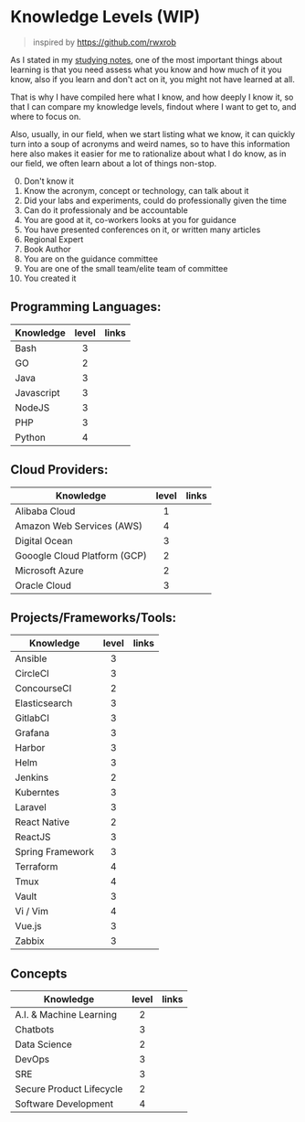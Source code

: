 # Knowledge Levels (WIP)
> inspired by https://github.com/rwxrob

As I stated in my [studying notes](./notes/studying.md), one of the most important things about learning is that you need assess what you know and how much of it you know, also if you learn and don't act on it, you might not have learned at all.

That is why I have compiled here what I know, and how deeply I know it, so that I can compare my knowledge levels, findout where I want to get to, and where to focus on.

Also, usually, in our field, when we start listing what we know, it can quickly turn into a soup of acronyms and weird names, so to have this information here also makes it easier for me to rationalize about what I do know, as in our field, we often learn about a lot of things non-stop.

0. Don't know it
1. Know the acronym, concept or technology, can talk about it
2. Did your labs and experiments, could do professionally given the time
3. Can do it professionaly and be accountable
4. You are good at it, co-workers looks at you for guidance
5. You have presented conferences on it, or written many articles
6. Regional Expert
7. Book Author
8. You are on the guidance committee
9. You are one of the small team/elite team of committee
10. You created it

## Programming Languages:
| Knowledge  | level | links |
|------------|:-----:|-------|
| Bash       |   3   |       |
| GO         |   2   |       |
| Java       |   3   |       |
| Javascript |   3   |       |
| NodeJS     |   3   |       |
| PHP        |   3   |       |
| Python     |   4   |       |

## Cloud Providers:
| Knowledge                    | level | links |
|------------------------------|:-----:|-------|
| Alibaba Cloud                |   1   |       |
| Amazon Web Services (AWS)    |   4   |       |
| Digital Ocean                |   3   |       |
| Gooogle Cloud Platform (GCP) |   2   |       |
| Microsoft Azure              |   2   |       |
| Oracle Cloud                 |   3   |       |

## Projects/Frameworks/Tools:
| Knowledge        | level | links |
|------------------|:-----:|-------|
| Ansible          |   3   |       |
| CircleCI         |   3   |       |
| ConcourseCI      |   2   |       |
| Elasticsearch    |   3   |       |
| GitlabCI         |   3   |       |
| Grafana          |   3   |       |
| Harbor           |   3   |       |
| Helm             |   3   |       |
| Jenkins          |   2   |       |
| Kuberntes        |   3   |       |
| Laravel          |   3   |       |
| React Native     |   2   |       |
| ReactJS          |   3   |       |
| Spring Framework |   3   |       |
| Terraform        |   4   |       |
| Tmux             |   4   |       |
| Vault            |   3   |       |
| Vi / Vim         |   4   |       |
| Vue.js           |   3   |       |
| Zabbix           |   3   |       |

## Concepts
| Knowledge                | level | links |
|--------------------------|:-----:|-------|
| A.I. & Machine Learning  |   2   |       |
| Chatbots                 |   3   |       |
| Data Science             |   2   |       |
| DevOps                   |   3   |       |
| SRE                      |   3   |       |
| Secure Product Lifecycle |   2   |       |
| Software Development     |   4   |       |

